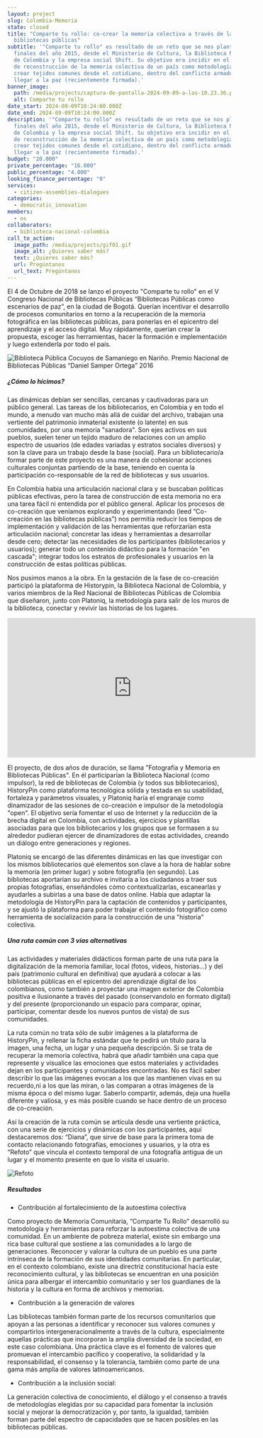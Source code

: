 ```yaml
---
layout: project
slug: Colombia-Memoria
state: closed
title: "Comparte tu rollo: co-crear la memoria colectiva a través de las
  bibliotecas públicas"
subtitle: '"Comparte tu rollo" es resultado de un reto que se nos planteó a
  finales del año 2015, desde el Ministerio de Cultura, la Biblioteca Nacional
  de Colombia y la empresa social Shift. Su objetivo era incidir en el proceso
  de reconstrucción de la memoria colectiva de un país como metodología para
  crear tejidos comunes desde el cotidiano, dentro del conflicto armado, para
  llegar a la paz (recientemente firmada).'
banner_image:
  path: /media/projects/captura-de-pantalla-2024-09-09-a-las-10.23.36.png
  alt: Comparte tu rollo
date_start: 2024-09-09T10:24:00.000Z
date_end: 2024-09-09T10:24:00.000Z
description: '"Comparte tu rollo" es resultado de un reto que se nos planteó a
  finales del año 2015, desde el Ministerio de Cultura, la Biblioteca Nacional
  de Colombia y la empresa social Shift. Su objetivo era incidir en el proceso
  de reconstrucción de la memoria colectiva de un país como metodología para
  crear tejidos comunes desde el cotidiano, dentro del conflicto armado, para
  llegar a la paz (recientemente firmada).'
budget: "20.000"
private_percentage: "16.000"
public_percentage: "4.000"
looking_finance_percentage: "0"
services:
  - citizen-assemblies-dialogues
categories:
  - democratic_innovation
members:
  - os
collaborators:
  - biblioteca-nacional-colombia
call_to_action:
  image_path: /media/projects/gif01.gif
  image_alt: ¿Quieres saber más?
  text: ¿Quieres saber más?
  url: Pregúntanos
  url_text: Pregúntanos
---
```

El 4 de Octubre de 2018 se lanzo el proyecto "Comparte tu rollo" en el V Congreso Nacional de Bibliotecas Públicas “Bibliotecas Públicas como escenarios de paz”, en la ciudad de Bogotá. Querían incentivar el desarrollo de procesos comunitarios en torno a la recuperación de la memoria fotográfica en las bibliotecas públicas, para ponerlas en el epicentro del aprendizaje y el acceso digital.  Muy rápidamente, querían crear la propuesta, escoger las herramientas, hacer la formación e implementación y luego extenderla por todo el país.

![Biblioteca Pública Cocuyos de Samaniego en Nariño. Premio Nacional de Bibliotecas Públicas “Daniel Samper Ortega” 2016](/media/untitled.png "Biblioteca Pública Cocuyos de Samaniego en Nariño. Premio Nacional de Bibliotecas Públicas “Daniel Samper Ortega” 2016")

##### ¿Cómo lo hicimos?

Las dinámicas debían ser sencillas, cercanas y cautivadoras para un público general. Las tareas de los bibliotecarios, en Colombia y en todo el mundo, a menudo van mucho más allá de cuidar del archivo, trabajan una vertiente del patrimonio inmaterial existente (o latente) en sus comunidades, por una memoria "sanadora". Son ejes activos en sus pueblos, suelen tener un tejido maduro de relaciones con un amplio espectro de usuarios (de edades variadas y estratos sociales diversos) y son la clave para un trabajo desde la base (social). Para un bibliotecario/a formar parte de este proyecto es una manera de cohesionar acciones culturales conjuntas partiendo de la base, teniendo en cuenta la participación co-responsable de la red de bibliotecas y sus usuarios.

En Colombia había una articulación nacional clara y se buscaban políticas públicas efectivas, pero la tarea de construcción de esta memoria no era una tarea fácil ni entendida por el público general. Aplicar los procesos de co-creación que veníamos explorando y experimentando (leed “Co-creación en las bibliotecas públicas”) nos permitía reducir los tiempos de implementación y validación de las herramientas que reforzarían esta articulación nacional; concretar las ideas y herramientas a desarrollar desde cero; detectar las necesidades de los participantes (bibliotecarios y usuarios); generar todo un contenido didáctico para la formación "en cascada"; integrar todos los estratos de profesionales y usuarios en la construcción de estas políticas públicas.

Nos pusimos manos a la obra. En la gestación de la fase de co-creación participó la plataforma de Historypin, la Biblioteca Nacional de Colombia, y varios miembros de la Red Nacional de Bibliotecas Públicas de Colombia que diseñaron, junto con Platoniq, la metodología para salir de los muros de la biblioteca, conectar y revivir las historias de los lugares.

<iframe width="560" height="315" src="https://www.youtube.com/embed/0lmxcbs_elM?si=yS0Mv1RWXKVGbck4" title="YouTube video player" frameborder="0" allow="accelerometer; autoplay; clipboard-write; encrypted-media; gyroscope; picture-in-picture; web-share" referrerpolicy="strict-origin-when-cross-origin" allowfullscreen></iframe>

El proyecto, de dos años de duración, se llama "Fotografía y Memoria en Bibliotecas Públicas". En él participarían la Biblioteca Nacional (como impulsor), la red de bibliotecas de Colombia (y todos sus bibliotecarios), HistoryPin como plataforma tecnológica sólida y testada en su usabilidad, fortaleza y parámetros visuales, y Platoniq haría el engranaje como dinamizador de las sesiones de co-creación e impulsor de la metodología "open". El objetivo sería fomentar el uso de Internet y la reducción de la brecha digital en Colombia, con actividades, ejercicios y plantillas asociadas para que los bibliotecarios y los grupos que se formasen a su alrededor pudieran ejercer de dinamizadores de estas actividades, creando un diálogo entre generaciones y regiones.

Platoniq se encargó de las diferentes dinámicas en las que investigar con los mismos bibliotecarios qué elementos son clave a la hora de hablar sobre la memoria (en primer lugar) y sobre fotografía (en segundo). Las bibliotecas aportarían su archivo e invitaría a los ciudadanos a traer sus propias fotografías, enseñándoles cómo contextualizarlas, escanearlas y ayudarles a subirlas a una base de datos online. Había que adaptar la metodología de HistoryPin para la captación de contenidos y participantes, y se ajustó la plataforma para poder trabajar el contenido fotográfico como herramienta de socialización para la construcción de una "historia" colectiva.

##### Una ruta común con 3 vías alternativas

Las actividades y materiales didácticos forman parte de una ruta para la digitalización de la memoria familiar, local (fotos, videos, historias…) y del país (patrimonio cultural en definitiva) que ayudará a colocar a las bibliotecas públicas en el epicentro del aprendizaje digital de los colombianos, como también a proyectar una imagen exterior de Colombia positiva e ilusionante a través del pasado (conservandolo en formato digital) y del presente (proporcionando un espacio para comparar, opinar, participar, comentar desde los nuevos puntos de vista) de sus comunidades.

La ruta común no trata sólo de subir imágenes a la plataforma de HistoryPin, y rellenar la ficha estándar que te pedirá un título para la imagen, una fecha, un lugar y una pequeña descripción. Si se trata de recuperar la memoria colectiva, habrá que añadir también una capa que represente y visualice las emociones que estos materiales y actividades dejan en los participantes y comunidades encontradas. No es fácil saber describir lo que las imágenes evocan a los que las mantienen vivas en su recuerdo,ni a los que las miran, o las comparan a otras imágenes de la misma época o del mismo lugar. Saberlo compartir, además, deja una huella diferente y valiosa, y es más posible cuando se hace dentro de un proceso de co-creación.

Así la creación de la ruta común se articula desde una vertiente práctica, con una serie de ejercicios y dinámicas con los participantes, aquí destacaremos dos: “Diana”, que sirve de base para la primera toma de contacto relacionando fotografías, emociones y usuarios, y la otra es “Refoto” que vincula el contexto temporal de una fotografía antigua de un lugar y el momento presente en que lo visita el usuario.

![Refoto](/media/captura-de-pantalla-2024-09-09-a-las-10.23.57.png "Refoto")

##### Resultados

* Contribución al fortalecimiento de la autoestima colectiva

Como proyecto de Memoria Comunitaria, “Comparte Tu Rollo” desarrolló su metodología y herramientas para reforzar la autoestima colectiva de una comunidad. En un ambiente de pobreza material, existe sin embargo una rica base cultural que sostiene a las comunidades a lo largo de generaciones. Reconocer y valorar la cultura de un pueblo es una parte intrínseca de la formación de sus identidades comunitarias. En particular, en el contexto colombiano, existe una directriz constitucional hacia este reconocimiento cultural, y las bibliotecas se encuentran en una posición única para albergar el intercambio comunitario y ser los guardianes de la historia y la cultura en forma de archivos y memorias.

* Contribución a la generación de valores

Las bibliotecas también forman parte de los recursos comunitarios que apoyan a las personas a identificar y reconocer sus valores comunes y compartirlos intergeneracionalmente a través de la cultura, especialmente aquellas prácticas que incorporan la amplia diversidad de la sociedad, en este caso colombiana. Una práctica clave es el fomento de valores que promuevan el intercambio pacífico y cooperativo, la solidaridad y la responsabilidad, el consenso y la tolerancia, también como parte de una gama más amplia de valores latinoamericanos.

* Contribución a la inclusión social:

La generación colectiva de conocimiento, el diálogo y el consenso a través de metodologías elegidas por su capacidad para fomentar la inclusión social y mejorar la democratización y, por tanto, la igualdad, también forman parte del espectro de capacidades que se hacen posibles en las bibliotecas públicas.
